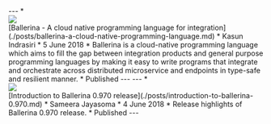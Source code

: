 <link rel="stylesheet" href="/css/blog-home-page.css"></link>
<script src="/js/blog-home-page.js"></script>
---
* <div class="cBlogThumbnailContainer"><img src="img/blog-images/drone-innovation-technology-57544.jpg"/></div> [Ballerina - A cloud native programming language for integration](./posts/ballerina-a-cloud-native-programming-language.md)
* Kasun Indrasiri
* 5 June 2018
* Ballerina is a cloud-native programming language which aims to fill the gap between integration products and general purpose programming languages by making it easy to write programs that integrate and orchestrate across distributed microservice and endpoints in type-safe and resilient manner.
* Published
---
---
* <div class="cBlogThumbnailContainer"><img src="img/blog-images/apple-black-and-white-brick-wall-169573.jpg"/></div> [Introduction to Ballerina 0.970 release](./posts/introduction-to-ballerina-0.970.md)
* Sameera Jayasoma
* 4 June 2018
* Release highlights of Ballerina 0.970 release.
* Published
---
